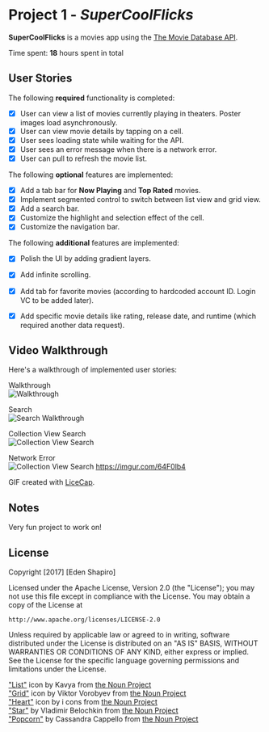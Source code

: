 # Project 1 - *SuperCoolFlicks*

**SuperCoolFlicks** is a movies app using the [The Movie Database API](http://docs.themoviedb.apiary.io/#).

Time spent: **18** hours spent in total

## User Stories

The following **required** functionality is completed:

- [x] User can view a list of movies currently playing in theaters. Poster images load asynchronously.
- [x] User can view movie details by tapping on a cell.
- [x] User sees loading state while waiting for the API.
- [x] User sees an error message when there is a network error.
- [x] User can pull to refresh the movie list.

The following **optional** features are implemented:

- [x] Add a tab bar for **Now Playing** and **Top Rated** movies.
- [x] Implement segmented control to switch between list view and grid view.
- [x] Add a search bar.
- [x] Customize the highlight and selection effect of the cell.
- [x] Customize the navigation bar.

The following **additional** features are implemented:

- [x] Polish the UI by adding gradient layers.
- [x] Add infinite scrolling.
- [x] Add tab for favorite movies (according to hardcoded account ID. Login VC to be added later).
- [x] Add specific movie details like rating, release date, and runtime (which required another data request).



## Video Walkthrough

Here's a walkthrough of implemented user stories:

Walkthrough  
<img src='https://i.imgur.com/yBxZU4H.gif' title='Walkthrough' width='' alt='Walkthrough' />

Search  
<img src='https://i.imgur.com/5fQTMRg.gif' title='Search Walkthrough' width='' alt='Search Walkthrough' />

Collection View Search  
<img src='https://i.imgur.com/8ObWSax.gif' title='Collection Search' width='' alt='Collection View Search' />

Network Error  
<img src='https://i.imgur.com/64F0lb4.gif' title='Collection Search' width='' alt='Collection View Search' />
https://imgur.com/64F0lb4

GIF created with [LiceCap](http://www.cockos.com/licecap/).

## Notes

Very fun project to work on!


## License

Copyright [2017] [Eden Shapiro]

Licensed under the Apache License, Version 2.0 (the "License");
you may not use this file except in compliance with the License.
You may obtain a copy of the License at

    http://www.apache.org/licenses/LICENSE-2.0

Unless required by applicable law or agreed to in writing, software
distributed under the License is distributed on an "AS IS" BASIS,
WITHOUT WARRANTIES OR CONDITIONS OF ANY KIND, either express or implied.
See the License for the specific language governing permissions and
limitations under the License.

["List"](https://thenounproject.com/term/list/1244067) icon by Kavya from [the Noun Project](http://thenounproject.com/)  
["Grid"](https://thenounproject.com/term/grid/642523/) icon by Viktor Vorobyev from [the Noun Project](http://thenounproject.com/)  
["Heart"](https://thenounproject.com/term/heart/968105/) icon by i cons from [the Noun Project](http://thenounproject.com/)  
["Star"](https://thenounproject.com/term/star/797006/) by Vladimir Belochkin from [the Noun Project](http://thenounproject.com/)  
["Popcorn"](https://thenounproject.com/term/popcorn/706499/) by Cassandra Cappello from [the Noun Project](http://thenounproject.com/)  

